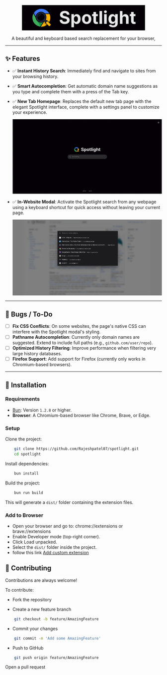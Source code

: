<div align="center">
  <img src="src/assets/logo.png" alt="Spotlight Logo"/>

</div>

<p align="center">
  A beautiful and keyboard based search replacement for your browser,<br>

</p>

---

## ✨ Features

- ✅ **Instant History Search**: Immediately find and navigate to sites from your browsing history.
- ✅ **Smart Autocompletion**: Get automatic domain name suggestions as you type and complete them with a press of the Tab key.
- ✅ **New Tab Homepage**: Replaces the default new tab page with the elegant Spotlight interface, complete with a settings panel to customize your experience.  

  ![New Tab](src/assets/newtab.png)
- ✅ **In-Website Modal**: Activate the Spotlight search from any webpage using a keyboard shortcut for quick access without leaving your current page.  

  ![spotlight](src/assets/spotlightmodel.png)

---

## 🐛 Bugs / To-Do

- [ ] **Fix CSS Conflicts**: On some websites, the page's native CSS can interfere with the Spotlight modal's styling.
- [ ] **Pathname Autocompletion**: Currently only domain names are suggested. Extend to include full paths (e.g., `github.com/user/repo`).
- [ ] **Optimized History Filtering**: Improve performance when filtering very large history databases.
- [ ] **Firefox Support**: Add support for Firefox (currently only works in Chromium-based browsers).

---

## 🚀 Installation

### Requirements

- [Bun](https://bun.sh/): Version `1.2.8` or higher.
- **Browser**: A Chromium-based browser like Chrome, Brave, or Edge.

### Setup

Clone the project:

```bash
    git clone https://github.com/Rajeshpatel07/spotlight.git
    cd spotlight
```

Install dependencies:

```bash
    bun install
```
Build the project:

```bash
    bun run build
```
This will generate a `dist/` folder containing the extension files.

### Add to Browser
- Open your browser and go to: chrome://extensions or brave://extensions
- Enable Developer mode (top-right corner).
- Click Load unpacked.
- Select the `dist/` folder inside the project.
- follow this link [Add custom extension](https://developer.chrome.com/docs/extensions/get-started/tutorial/hello-world#load-unpacked)


## 🤝 Contributing
Contributions are always welcome!

To contribute:
- Fork the repository

- Create a new feature branch

```bash
    git checkout -b feature/AmazingFeature
```
- Commit your changes

```bash
    git commit -m 'Add some AmazingFeature'
```
- Push to GitHub

```bash
    git push origin feature/AmazingFeature
```
Open a pull request